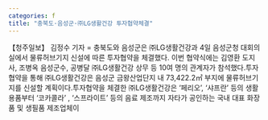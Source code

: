 ```yaml
---
categories: f
title: "충북도·음성군·㈜LG생활건강 투자협약체결"
---
```

【청주일보】 김정수 기자 = 충북도와 음성군은 ㈜LG생활건강과 4일 음성군청 대회의실에서 물류허브기지 신설에 따른 투자협약을 체결했다. 이번 협약식에는 김영환 도지사, 조병옥 음성군수, 공병달 ㈜LG생활건강 상무 등 10여 명의 관계자가 참석했다.투자협약을 통해 ㈜LG생활건강은 음성군 금왕산업단지 내 73,422.2㎡ 부지에 물류허브기지를 신설할 계획이다.투자협약을 체결한 ㈜LG생활건강은 ‘페리오’, ‘샤프란’ 등의 생활용품부터 ‘코카콜라’ , ‘스프라이트’ 등의 음료 제조까지 자타가 공인하는 국내 대표 화장품 및 생필품 제조업체이